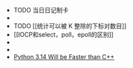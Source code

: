 - TODO  当日日记制卡
-
- TODO [[统计可以被 K 整除的下标对数目]]
- [[IOCP和select，poll，epoll的区别]]
-
-
- [Python 3.14 Will be Faster than C++](https://towardsdatascience.com/python-3-14-will-be-faster-than-c-a97edd01d65d)